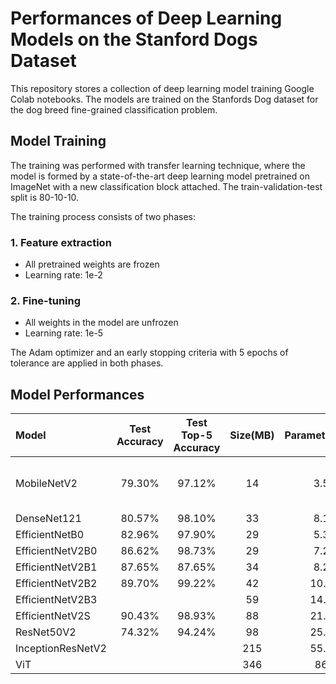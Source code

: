 # Performances of Deep Learning Models on the Stanford Dogs Dataset

This repository stores a collection of deep learning model training Google Colab notebooks. The models are trained on the Stanfords Dog dataset for the dog breed fine-grained classification problem.

## Model Training
The training was performed with transfer learning technique, where the model is formed by a state-of-the-art deep learning model pretrained on ImageNet with a new classification block attached. The train-validation-test split is 80-10-10.

The training process consists of two phases: 
### 1. Feature extraction
* All pretrained weights are frozen
* Learning rate: 1e-2

### 2. Fine-tuning
* All weights in the model are unfrozen
* Learning rate: 1e-5

The Adam optimizer and an early stopping criteria with 5 epochs of tolerance are applied in both phases.

## Model Performances
|Model|Test Accuracy|Test Top-5 Accuracy|Size(MB)|Parameters(M)|Link to Final Model|
|:---   | :---: |:---: |:---: |:---: |:---: |
|MobileNetV2|79.30%|97.12%|14|3.5|[https://drive.google.com/file/d/1-1QRmYuGClWCIzo6l4yUwImkZ-0CuzLD/view?usp=sharing](Google Drive)
|DenseNet121|80.57%|98.10%|33|8.1|
|EfficientNetB0|82.96%|97.90%|29|5.3|
|EfficientNetV2B0|86.62%|98.73%|29|7.2|
|EfficientNetV2B1|87.65%|87.65%|34|8.2|
|EfficientNetV2B2|89.70%|99.22%|42|10.2|
|EfficientNetV2B3|||59|14.5|
|EfficientNetV2S|90.43%|98.93%|88|21.6|
|ResNet50V2|74.32%|94.24%|98|25.6|
|InceptionResNetV2|||215|55.9|
|ViT|||346|86|
